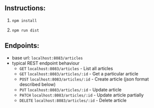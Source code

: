 ## Instructions:

1. `npm install`

2. `npm run dist`

## Endpoints:

* base url: `localhost:8083/articles`
* typical REST endpoint behaviour
    * `GET` `localhost:8083/articles` - List all articles
    * `GET` `localhost:8083/articles/:id` - Get a particular article
    * `POST` `localhost:8083/articles/:id` - Create article (json format described below)
    * `PUT` `localhost:8083/articles/:id` - Update article
    * `PATCH` `localhost:8083/articles/:id` - Update article partially
    * `DELETE` `localhost:8083/articles/:id` - Delete article
